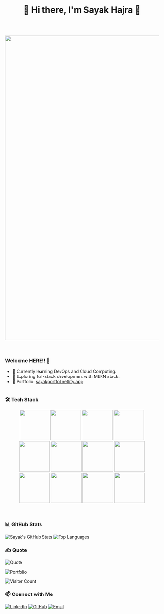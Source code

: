 # <div align="center">🦅 Hi there, I'm Sayak Hajra 🦨</div>
<br><br> 
<div align="center">
<img src="https://user-images.githubusercontent.com/74038190/225813708-98b745f2-7d22-48cf-9150-083f1b00d6c9.gif" width="1000">
</div>
<br><br>

### Welcome HERE!! 👋
- 🌱 Currently learning DevOps and Cloud Computing.
- 🔭 Exploring full-stack development with MERN stack.
- 🌟 Portfolio: [sayakportfol.netlify.app](https://sayakportfol.netlify.app)
<br><br> 

### 🛠️ Tech Stack
<div align="center">
<img src="https://user-images.githubusercontent.com/74038190/212257454-16e3712e-945a-4ca2-b238-408ad0bf87e6.gif" width="100"><img src="https://user-images.githubusercontent.com/74038190/212257472-08e52665-c503-4bd9-aa20-f5a4dae769b5.gif" width="100">
<img src="https://user-images.githubusercontent.com/74038190/212257468-1e9a91f1-b626-4baa-b15d-5c385dfa7ed2.gif" width="100">
<img src="https://user-images.githubusercontent.com/74038190/212257465-7ce8d493-cac5-494e-982a-5a9deb852c4b.gif" width="100">
<img src="https://user-images.githubusercontent.com/74038190/212257460-738ff738-247f-4445-a718-cdd0ca76e2db.gif" width="100">
<img src="https://user-images.githubusercontent.com/74038190/212257467-871d32b7-e401-42e8-a166-fcfd7baa4c6b.gif" width="100">
<img src="https://user-images.githubusercontent.com/74038190/212280805-9bcb336b-8c55-46a8-abf8-ff286ab55472.gif" width="100">
<img src="https://user-images.githubusercontent.com/74038190/212281775-b468df30-4edc-4bf8-a4ee-f52e1aaddc86.gif" width="100">
  
<img src="https://github.com/Anmol-Baranwal/Cool-GIFs-For-GitHub/assets/74038190/1a797f46-efe4-41e6-9e75-5303e1bbcbfa" width="100">
<img src="https://github.com/Anmol-Baranwal/Cool-GIFs-For-GitHub/assets/74038190/29fd6286-4e7b-4d6c-818f-c4765d5e39a9" width="100">
<img src="https://github.com/Anmol-Baranwal/Cool-GIFs-For-GitHub/assets/74038190/67f477ed-6624-42da-99f0-1a7b1a16eecb" width="100">
<img src="https://github.com/Anmol-Baranwal/Cool-GIFs-For-GitHub/assets/74038190/398b19b1-9aae-4c1f-8bc0-d172a2c08d68" width="100">
</div>
<br><br>    

### 📊 GitHub Stats
![Sayak's GitHub Stats](https://github-readme-stats.vercel.app/api?username=Sayak459&show_icons=true&theme=radical)
![Top Languages](https://github-readme-stats.vercel.app/api/top-langs/?username=Sayak459&layout=compact&theme=radical)

### ✍️ Quote
![Quote](https://quotes-github-readme.vercel.app/api?type=horizontal&theme=dark)

![Portfolio](https://img.shields.io/badge/Portfolio-Visit-brightgreen?style=for-the-badge&logo=github)

![Visitor Count](https://komarev.com/ghpvc/?username=Sayak459&color=blue)

### 📫 Connect with Me
[![LinkedIn](https://img.shields.io/badge/LinkedIn-blue?style=for-the-badge&logo=linkedin)](https://www.linkedin.com/in/sayak459-20535a26a/)
[![GitHub](https://img.shields.io/badge/GitHub-black?style=for-the-badge&logo=github)](https://github.com/Sayak459)
[![Email](https://img.shields.io/badge/Email-red?style=for-the-badge&logo=gmail&logoColor=white)](mailto:sayakhajra02@gmail.com)


